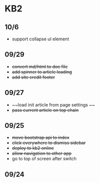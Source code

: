# KB2

## 10/6

- support collapse ul element

## 09/29

- ~~convert md/html to doc file~~
- ~~add spinner to article loading~~
- ~~add site credit footer~~

## 09/27

- ~~load init article from page settings ~~
- ~~pass current article on top chain~~

## 09/25

- ~~move bootstrap api to index~~
- ~~click everywhere to dismiss sidebar~~
- ~~deploy to kb2 online~~
- ~~allow navigation to other app~~
- go to top of screen after switch

## 09/24 

